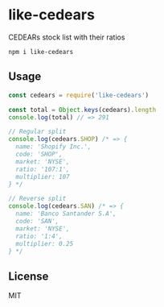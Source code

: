 # like-cedears

CEDEARs stock list with their ratios

```
npm i like-cedears
```

## Usage

```js
const cedears = require('like-cedears')

const total = Object.keys(cedears).length
console.log(total) // => 291

// Regular split
console.log(cedears.SHOP) /* => {
  name: 'Shopify Inc.',
  code: 'SHOP',
  market: 'NYSE',
  ratio: '107:1',
  multiplier: 107
} */

// Reverse split
console.log(cedears.SAN) /* => {
  name: 'Banco Santander S.A',
  code: 'SAN',
  market: 'NYSE',
  ratio: '1:4',
  multiplier: 0.25
} */
```

## License

MIT
